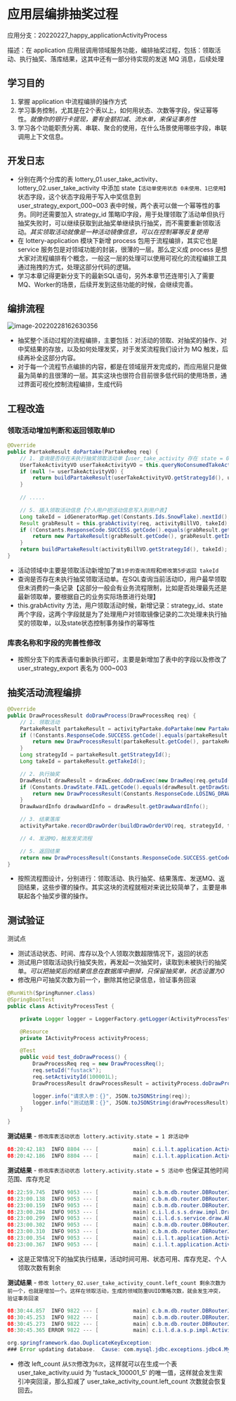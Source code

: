 # 应用层编排抽奖过程

应用分支：20220227_happy_applicationActivityProcess

描述：在 application 应用层调用领域服务功能，编排抽奖过程，包括：领取活动、执行抽奖、落库结果，这其中还有一部分待实现的发送 MQ 消息，后续处理

## 学习目的

1. 掌握 application 中流程编排的操作方式
2. 学习事务控制，尤其是在2个表以上，如何用状态、次数等字段，保证幂等性。*就像你的银行卡提现，要有金额扣减、流水单，来保证事务性*
3. 学习各个功能职责分离、串联、聚合的使用，在什么场景使用哪些字段，串联调用上下文信息。

## 开发日志

- 分别在两个分库的表 lottery_01.user_take_activity、lottery_02.user_take_activity 中添加 state`【活动单使用状态 0未使用、1已使用】` 状态字段，这个状态字段用于写入中奖信息到 user_strategy_export_000~003 表中时候，两个表可以做一个幂等性的事务。同时还需要加入 strategy_id 策略ID字段，用于处理领取了活动单但执行抽奖失败时，可以继续获取到此抽奖单继续执行抽奖，而不需要重新领取活动。*其实领取活动就像是一种活动镜像信息，可以在控制幂等反复使用*
- 在 lottery-application 模块下新增 process 包用于流程编排，其实它也是 service 服务包是对领域功能的封装，很薄的一层。那么定义成 process 是想大家对流程编排有个概念，一般这一层的处理可以使用可视化的流程编排工具通过拖拽的方式，处理这部分代码的逻辑。
- 学习本章记得更新分支下的最新SQL语句，另外本章节还连带引入了需要MQ、Worker的场景，后续开发到这些功能的时候，会继续完善。

## 编排流程

![image-20220228162630356](https://gitee.com/HappyBinbin/pcigo/raw/master/image-20220228162630356.png)



- 抽奖整个活动过程的流程编排，主要包括：对活动的领取、对抽奖的操作、对中奖结果的存放，以及如何处理发奖，对于发奖流程我们设计为 MQ 触发，后续再补全这部分内容。
- 对于每一个流程节点编排的内容，都是在领域层开发完成的，而应用层只是做最为简单的且很薄的一层。其实这块也很符合目前很多低代码的使用场景，通过界面可视化控制流程编排，生成代码

## 工程改造

### 领取活动增加判断和返回领取单ID

```java
@Override
public PartakeResult doPartake(PartakeReq req) {
    // 1. 查询是否存在未执行抽奖领取活动单【user_take_activity 存在 state = 0，领取了但抽奖过程失败的，可以直接返回领取结果继续抽奖】
    UserTakeActivityVO userTakeActivityVO = this.queryNoConsumedTakeActivityOrder(req.getActivityId(), req.getuId());
    if (null != userTakeActivityVO) {
        return buildPartakeResult(userTakeActivityVO.getStrategyId(), userTakeActivityVO.getTakeId());
    }
    
    // .....

    // 5. 插入领取活动信息【个人用户把活动信息写入到用户表】
    Long takeId = idGeneratorMap.get(Constants.Ids.SnowFlake).nextId();
    Result grabResult = this.grabActivity(req, activityBillVO, takeId);
    if (!Constants.ResponseCode.SUCCESS.getCode().equals(grabResult.getCode())) {
        return new PartakeResult(grabResult.getCode(), grabResult.getInfo());
    }
    return buildPartakeResult(activityBillVO.getStrategyId(), takeId);
}
```

- 活动领域中主要是领取活动新增加了`第1步的查询流程`和`修改第5步返回 takeId`
- 查询是否存在未执行抽奖领取活动单。在SQL查询当前活动ID，用户最早领取但未消费的一条记录【这部分一般会有业务流程限制，比如是否处理最先还是最新领取单，要根据自己的业务实际场景进行处理】
- this.grabActivity 方法，用户领取活动时候，新增记录：strategy_id、state 两个字段，这两个字段就是为了处理用户对领取镜像记录的二次处理未执行抽奖的领取单，以及state状态控制事务操作的幂等性

### 库表名称和字段的完善性修改

- 按照分支下的库表语句重新执行即可，主要是新增加了表中的字段以及修改了 user_strategy_export 表名为 000~003

## 抽奖活动流程编排

```java
@Override
public DrawProcessResult doDrawProcess(DrawProcessReq req) {
    // 1. 领取活动
    PartakeResult partakeResult = activityPartake.doPartake(new PartakeReq(req.getuId(), req.getActivityId()));
    if (!Constants.ResponseCode.SUCCESS.getCode().equals(partakeResult.getCode())) {
        return new DrawProcessResult(partakeResult.getCode(), partakeResult.getInfo());
    }
    Long strategyId = partakeResult.getStrategyId();
    Long takeId = partakeResult.getTakeId();

    // 2. 执行抽奖
    DrawResult drawResult = drawExec.doDrawExec(new DrawReq(req.getuId(), strategyId, String.valueOf(takeId)));
    if (Constants.DrawState.FAIL.getCode().equals(drawResult.getDrawState())) {
        return new DrawProcessResult(Constants.ResponseCode.LOSING_DRAW.getCode(), Constants.ResponseCode.LOSING_DRAW.getInfo());
    }
    DrawAwardInfo drawAwardInfo = drawResult.getDrawAwardInfo();

    // 3. 结果落库
    activityPartake.recordDrawOrder(buildDrawOrderVO(req, strategyId, takeId, drawAwardInfo));

    // 4. 发送MQ，触发发奖流程

    // 5. 返回结果
    return new DrawProcessResult(Constants.ResponseCode.SUCCESS.getCode(), Constants.ResponseCode.SUCCESS.getInfo(), drawAwardInfo);
}

```

- 按照流程图设计，分别进行：领取活动、执行抽奖、结果落库、发送MQ、返回结果，这些步骤的操作。其实这块的流程就相对来说比较简单了，主要是串联起各个抽奖步骤的操作。



## 测试验证

测试点

- 测试活动状态、时间、库存以及个人领取次数超限情况下，返回的状态
- 测试用户领取活动执行抽奖失败，再发起一次抽奖时，读取到未被执行的抽奖单。*可以把抽奖后的结果信息在数据库中删掉，只保留抽奖单，状态设置为0*
- 修改用户可抽奖次数为前一个，删除其他记录信息，验证事务回滚

```java
@RunWith(SpringRunner.class)
@SpringBootTest
public class ActivityProcessTest {

    private Logger logger = LoggerFactory.getLogger(ActivityProcessTest.class);

    @Resource
    private IActivityProcess activityProcess;

    @Test
    public void test_doDrawProcess() {
        DrawProcessReq req = new DrawProcessReq();
        req.setuId("fustack");
        req.setActivityId(100001L);
        DrawProcessResult drawProcessResult = activityProcess.doDrawProcess(req);

        logger.info("请求入参：{}", JSON.toJSONString(req));
        logger.info("测试结果：{}", JSON.toJSONString(drawProcessResult));
    }

}
```

**测试结果** - `修改库表活动状态 lottery.activity.state = 1 非活动中`

```java
08:20:42.183  INFO 8804 --- [           main] c.i.l.t.application.ActivityProcessTest  : 请求入参：{"activityId":100001,"uId":"fustack"}
08:20:42.186  INFO 8804 --- [           main] c.i.l.t.application.ActivityProcessTest  : 测试结果：{"code":"0001","info":"活动当前状态非可用"}
```

**测试结果** - `修改库表活动状态 lottery.activity.state = 5 活动中` 也保证其他时间范围、库存充足

```java
08:22:59.745  INFO 9053 --- [           main] c.b.m.db.router.DBRouterJoinPoint        : 数据库路由 dbIdx：2 tbIdx：0
08:23:00.138  INFO 9053 --- [           main] c.b.m.db.router.DBRouterJoinPoint        : 数据库路由 dbIdx：2 tbIdx：0
08:23:00.159  INFO 9053 --- [           main] c.b.m.db.router.DBRouterJoinPoint        : 数据库路由 dbIdx：2 tbIdx：0
08:23:00.284  INFO 9053 --- [           main] c.i.l.d.s.s.draw.impl.DrawExecImpl           : 执行抽奖策略 strategyId：10001，无库存排除奖品列表ID集合 awardList：["1"]
08:23:00.299  INFO 9053 --- [           main] c.i.l.d.s.service.draw.AbstractDrawBase   : 执行策略抽奖完成【已中奖】，用户：fustack 策略ID：10001 奖品ID：2 奖品名称：iphone
08:23:00.302  INFO 9053 --- [           main] c.b.m.db.router.DBRouterJoinPoint        : 数据库路由 dbIdx：2 tbIdx：0
08:23:00.310  INFO 9053 --- [           main] c.b.m.db.router.DBRouterJoinPoint        : 数据库路由 dbIdx：2 tbIdx：0
08:23:00.354  INFO 9053 --- [           main] c.i.l.t.application.ActivityProcessTest      : 请求入参：{"activityId":100001,"uId":"fustack"}
08:23:00.367  INFO 9053 --- [           main] c.i.l.t.application.ActivityProcessTest      : 测试结果：{"code":"0000","drawAwardInfo":{"awardContent":"Code","awardId":"2","awardName":"iphone","awardType":1,"grantType":1,"strategyMode":2},"info":"成功"}
```

- 这是正常情况下的抽奖执行结果，活动时间可用、状态可用、库存充足、个人领取次数有剩余

**测试结果** - `修改 lottery_02.user_take_activity_count.left_count 剩余次数为前一个，也就是增加一个。这样在领取活动，生成的领域防重UUID策略次数，就会发生冲突，验证事务回滚`

```java
08:30:44.857  INFO 9822 --- [           main] c.b.m.db.router.DBRouterJoinPoint        : 数据库路由 dbIdx：2 tbIdx：0
08:30:45.253  INFO 9822 --- [           main] c.b.m.db.router.DBRouterJoinPoint        : 数据库路由 dbIdx：2 tbIdx：0
08:30:45.273  INFO 9822 --- [           main] c.b.m.db.router.DBRouterJoinPoint        : 数据库路由 dbIdx：2 tbIdx：0
08:30:45.365 ERROR 9822 --- [           main] c.i.l.d.a.s.p.impl.ActivityPartakeImpl   : 领取活动，唯一索引冲突 activityId：100001 uId：fustack

org.springframework.dao.DuplicateKeyException: 
### Error updating database.  Cause: com.mysql.jdbc.exceptions.jdbc4.MySQLIntegrityConstraintViolationException: Duplicate entry 'fustack_100001_5' for key 'idx_uuid'
```

- 修改 left_count 从`5次`修改为`6次`，这样就可以在生成一个表 user_take_activity.uuid 为 'fustack_100001_5' 的唯一值，这样就会发生索引冲突回滚，那么扣减了 user_take_activity_count.left_count 次数就会恢复回去。











